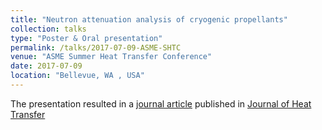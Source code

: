 ```yaml
---
title: "Neutron attenuation analysis of cryogenic propellants"
collection: talks
type: "Poster & Oral presentation"
permalink: /talks/2017-07-09-ASME-SHTC
venue: "ASME Summer Heat Transfer Conference"
date: 2017-07-09
location: "Bellevue, WA , USA"
---
```


The presentation resulted in a [journal article](http://kishanbellur.github.io/files/bellur_2018b.pdf) published in [Journal of Heat Transfer](https://journaltool.asme.org/home/JournalDescriptions.cfm?JournalID=10#)
